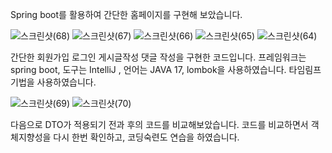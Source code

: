 Spring boot를 활용하여 간단한 홈페이지를 구현해 보았습니다.

![스크린샷(68)](https://github.com/user-attachments/assets/cadac356-13c5-4e8c-a45d-0d6d15051669)
![스크린샷(67)](https://github.com/user-attachments/assets/60755e14-fb0e-4568-8c16-d79472fe628e)
![스크린샷(66)](https://github.com/user-attachments/assets/ac875cd8-b129-4f0f-8299-b5a5ece67efb)
![스크린샷(65)](https://github.com/user-attachments/assets/23cbc07b-8129-4db4-8726-bb0ece3e77e6)
![스크린샷(64)](https://github.com/user-attachments/assets/7e1d3c93-2b58-4f54-9a1f-d69b5caf7b1f)


간단한 회원가입 로그인 게시글작성 댓글 작성을 구현한 코드입니다.
프레임워크는 spring boot, 도구는 IntelliJ , 언어는 JAVA 17, lombok을 사용하였습니다.
타임림프 기법을 사용하였습니다.

![스크린샷(69)](https://github.com/user-attachments/assets/23c2a489-ce2a-413a-a259-d7b7163dd9ed)
![스크린샷(70)](https://github.com/user-attachments/assets/d22e1294-b0c8-4922-913d-e520c5d7a11b)

다음으로 DTO가 적용되기 전과 후의 코드를 비교해보았습니다.
코드를 비교하면서 객체지향성을 다시 한번 확인하고, 코딩숙련도 연습을 하였습니다.

